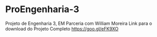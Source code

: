 # ProEngenharia-3
Projeto de Engenharia 3, EM Parceria com William Moreira
Link para o download do Projeto Completo https://goo.gl/eFK9XO
